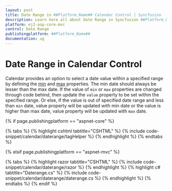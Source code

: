 ```yaml
---
layout: post
title: Date Range in ##Platform_Name## Calendar Control | Syncfusion
description: Learn here all about Date Range in Syncfusion ##Platform_Name## Calendar control of Syncfusion Essential JS 2 and more.
platform: ej2-asp-core-mvc
control: Date Range
publishingplatform: ##Platform_Name##
documentation: ug
---
```



# Date Range in Calendar Control

Calendar provides an option to select a date value within a specified range by defining the [min](https://help.syncfusion.com/cr/aspnetcore-js2/Syncfusion.EJ2.Calendars.Calendar.html#Syncfusion_EJ2_Calendars_Calendar_Min) and [max](https://help.syncfusion.com/cr/aspnetcore-js2/Syncfusion.EJ2.Calendars.Calendar.html#Syncfusion_EJ2_Calendars_Calendar_Max) properties. The min date should always be lesser than the max date. If the value of `min` or `max` properties are changed through code behind, then update the `value` property to be set within the specified range. Or else, if the value is out of specified date range and less than `min` date, value property will be updated with min date or the value is higher than max date, value property will be updated with `max` date.

{% if page.publishingplatform == "aspnet-core" %}

{% tabs %}
{% highlight cshtml tabtitle="CSHTML" %}
{% include code-snippet/calendar/daterange/tagHelper %}
{% endhighlight %}
{% endtabs %}

{% elsif page.publishingplatform == "aspnet-mvc" %}

{% tabs %}
{% highlight razor tabtitle="CSHTML" %}
{% include code-snippet/calendar/daterange/razor %}
{% endhighlight %}
{% highlight c# tabtitle="Daterange.cs" %}
{% include code-snippet/calendar/daterange/daterange.cs %}
{% endhighlight %}
{% endtabs %}
{% endif %}

